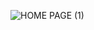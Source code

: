 
![HOME PAGE (1)](https://user-images.githubusercontent.com/120185666/207146400-3afd7355-5873-42a8-be06-5887a7c596b1.png)
